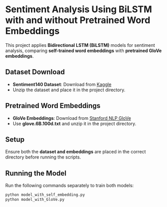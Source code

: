 # Sentiment Analysis Using BiLSTM with and without Pretrained Word Embeddings

This project applies **Bidirectional LSTM (BiLSTM)** models for sentiment analysis, comparing **self-trained word embeddings** with **pretrained GloVe embeddings**.

## Dataset Download
- **Sentiment140 Dataset**: Download from [Kaggle](https://www.kaggle.com/datasets/kazanova/sentiment140)
- Unzip the dataset and place it in the project directory.

## Pretrained Word Embeddings
- **GloVe Embeddings**: Download from [Stanford NLP GloVe](https://nlp.stanford.edu/projects/glove/)
- Use **glove.6B.100d.txt** and unzip it in the project directory.

## Setup
Ensure both the **dataset and embeddings** are placed in the correct directory before running the scripts.

## Running the Model
Run the following commands separately to train both models:

```bash
python model_with_self_embedding.py
python model_with_GloVe.py

